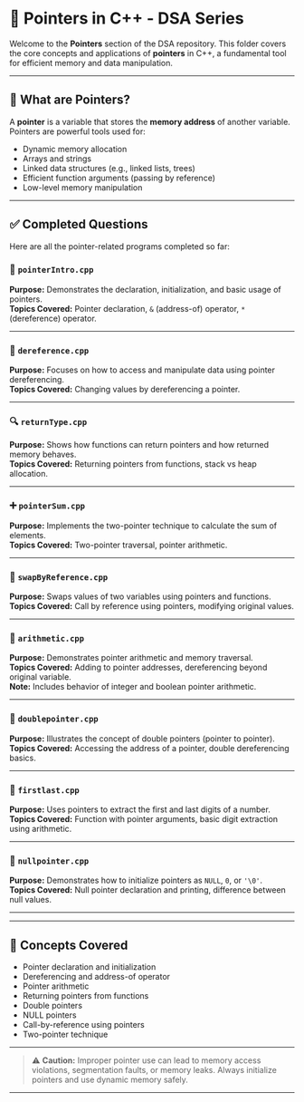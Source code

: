 # 📌 Pointers in C++ - DSA Series

Welcome to the **Pointers** section of the DSA repository. This folder covers the core concepts and applications of **pointers** in C++, a fundamental tool for efficient memory and data manipulation.

---

## 📖 What are Pointers?

A **pointer** is a variable that stores the **memory address** of another variable. Pointers are powerful tools used for:

- Dynamic memory allocation  
- Arrays and strings  
- Linked data structures (e.g., linked lists, trees)  
- Efficient function arguments (passing by reference)  
- Low-level memory manipulation

---

## ✅ Completed Questions

Here are all the pointer-related programs completed so far:

### 🧷 `pointerIntro.cpp`
**Purpose:** Demonstrates the declaration, initialization, and basic usage of pointers.  
**Topics Covered:** Pointer declaration, `&` (address-of) operator, `*` (dereference) operator.

---

### 🔁 `dereference.cpp`
**Purpose:** Focuses on how to access and manipulate data using pointer dereferencing.  
**Topics Covered:** Changing values by dereferencing a pointer.

---

### 🔍 `returnType.cpp`
**Purpose:** Shows how functions can return pointers and how returned memory behaves.  
**Topics Covered:** Returning pointers from functions, stack vs heap allocation.

---

### ➕ `pointerSum.cpp`
**Purpose:** Implements the two-pointer technique to calculate the sum of elements.  
**Topics Covered:** Two-pointer traversal, pointer arithmetic.

---

### 🔄 `swapByReference.cpp`
**Purpose:** Swaps values of two variables using pointers and functions.  
**Topics Covered:** Call by reference using pointers, modifying original values.

---

### 🧮 `arithmetic.cpp`
**Purpose:** Demonstrates pointer arithmetic and memory traversal.  
**Topics Covered:** Adding to pointer addresses, dereferencing beyond original variable.  
**Note:** Includes behavior of integer and boolean pointer arithmetic.

---

### 🔗 `doublepointer.cpp`
**Purpose:** Illustrates the concept of double pointers (pointer to pointer).  
**Topics Covered:** Accessing the address of a pointer, double dereferencing basics.

---

### 🔢 `firstlast.cpp`
**Purpose:** Uses pointers to extract the first and last digits of a number.  
**Topics Covered:** Function with pointer arguments, basic digit extraction using arithmetic.

---

### 🚫 `nullpointer.cpp`
**Purpose:** Demonstrates how to initialize pointers as `NULL`, `0`, or `'\0'`.  
**Topics Covered:** Null pointer declaration and printing, difference between null values.

---


---

## 📌 Concepts Covered

- Pointer declaration and initialization  
- Dereferencing and address-of operator  
- Pointer arithmetic  
- Returning pointers from functions  
- Double pointers  
- NULL pointers  
- Call-by-reference using pointers  
- Two-pointer technique  

---

> ⚠️ **Caution:** Improper pointer use can lead to memory access violations, segmentation faults, or memory leaks. Always initialize pointers and use dynamic memory safely.

---
